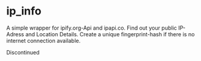 # ip_info

A simple wrapper for ipify.org-Api and ipapi.co. Find out your public IP-Adress and Location Details.
Create a unique fingerprint-hash if there is no internet connection available.

Discontinued
